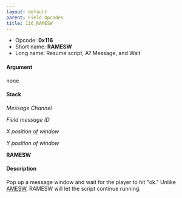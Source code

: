 ```yaml
---
layout: default
parent: Field Opcodes
title: 116_RAMESW
---
```


-   Opcode: **0x116**
-   Short name: **RAMESW**
-   Long name: Resume script, A? Message, and Wait

#### Argument

none

#### Stack

  
*Message Channel*

*Field message ID*

*X position of window*

*Y position of window*

**RAMESW**

#### Description

Pop up a message window and wait for the player to hit "ok." Unlike [AMESW](064_AMESW), RAMESW will let the script continue running.
